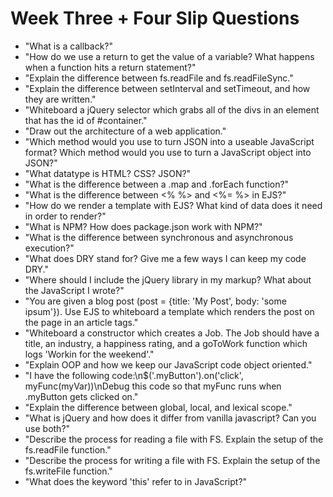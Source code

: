 # Week Three + Four Slip Questions


* "What is a callback?"
* "How do we use a return to get the value of a variable? What happens when a function hits a return statement?"
* "Explain the difference between fs.readFile and fs.readFileSync."
* "Explain the difference between setInterval and setTimeout, and how they are written."
* "Whiteboard a jQuery selector which grabs all of the divs in an element that has the id of #container."
* "Draw out the architecture of a web application."
* "Which method would you use to turn JSON into a useable JavaScript format? Which method would you use to turn a JavaScript object into JSON?"
* "What datatype is HTML? CSS? JSON?"
* "What is the difference between a .map and .forEach function?"
* "What is the difference between <% %> and <%= %> in EJS?"
* "How do we render a template with EJS? What kind of data does it need in order to render?"
* "What is NPM? How does package.json work with NPM?"
* "What is the difference between synchronous and asynchronous execution?"
* "What does DRY stand for? Give me a few ways I can keep my code DRY."
* "Where should I include the jQuery library in my markup? What about the JavaScript I wrote?"
* "You are given a blog post (post = {title: 'My Post', body: 'some ipsum'}). Use EJS to whiteboard a template which renders the post on the page in an article tags."
* "Whiteboard a constructor which creates a Job. The Job should have a title, an industry, a happiness rating, and a goToWork function which logs 'Workin for the weekend'."
* "Explain OOP and how we keep our JavaScript code object oriented."
* "I have the following code:\n$('.myButton').on('click', myFunc(myVar))\nDebug this code so that myFunc runs when .myButton gets clicked on."
* "Explain the difference between global, local, and lexical scope."
* "What is jQuery and how does it differ from vanilla javascript? Can you use both?"
* "Describe the process for reading a file with FS. Explain the setup of the fs.readFile function."
* "Describe the process for writing a file with FS. Explain the setup of the fs.writeFile function."
* "What does the keyword 'this' refer to in JavaScript?"